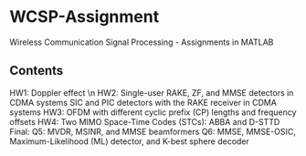 # WCSP-Assignment
Wireless Communication Signal Processing - Assignments in MATLAB

## Contents

HW1: Doppler effect \n
HW2:
Single-user RAKE, ZF, and MMSE detectors in CDMA systems
SIC and PIC detectors with the RAKE receiver in CDMA systems
HW3: OFDM with different cyclic prefix (CP) lengths and frequency offsets
HW4: Two MIMO Space-Time Codes (STCs): ABBA and D-STTD
Final:
Q5: MVDR, MSINR, and MMSE beamformers
Q6: MMSE, MMSE-OSIC, Maximum-Likelihood (ML) detector, and K-best sphere decoder
